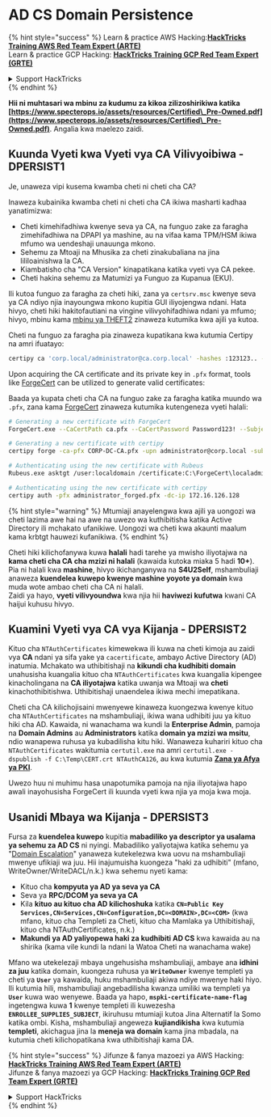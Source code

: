 # AD CS Domain Persistence

{% hint style="success" %}
Learn & practice AWS Hacking:<img src="/.gitbook/assets/arte.png" alt="" data-size="line">[**HackTricks Training AWS Red Team Expert (ARTE)**](https://training.hacktricks.xyz/courses/arte)<img src="/.gitbook/assets/arte.png" alt="" data-size="line">\
Learn & practice GCP Hacking: <img src="/.gitbook/assets/grte.png" alt="" data-size="line">[**HackTricks Training GCP Red Team Expert (GRTE)**<img src="/.gitbook/assets/grte.png" alt="" data-size="line">](https://training.hacktricks.xyz/courses/grte)

<details>

<summary>Support HackTricks</summary>

* Check the [**subscription plans**](https://github.com/sponsors/carlospolop)!
* **Join the** 💬 [**Discord group**](https://discord.gg/hRep4RUj7f) or the [**telegram group**](https://t.me/peass) or **follow** us on **Twitter** 🐦 [**@hacktricks\_live**](https://twitter.com/hacktricks\_live)**.**
* **Share hacking tricks by submitting PRs to the** [**HackTricks**](https://github.com/carlospolop/hacktricks) and [**HackTricks Cloud**](https://github.com/carlospolop/hacktricks-cloud) github repos.

</details>
{% endhint %}

**Hii ni muhtasari wa mbinu za kudumu za kikoa zilizoshirikiwa katika [https://www.specterops.io/assets/resources/Certified\_Pre-Owned.pdf](https://www.specterops.io/assets/resources/Certified\_Pre-Owned.pdf)**. Angalia kwa maelezo zaidi.

## Kuunda Vyeti kwa Vyeti vya CA Vilivyoibiwa - DPERSIST1

Je, unaweza vipi kusema kwamba cheti ni cheti cha CA?

Inaweza kubainika kwamba cheti ni cheti cha CA ikiwa masharti kadhaa yanatimizwa:

- Cheti kimehifadhiwa kwenye seva ya CA, na funguo zake za faragha zimehifadhiwa na DPAPI ya mashine, au na vifaa kama TPM/HSM ikiwa mfumo wa uendeshaji unauunga mkono.
- Sehemu za Mtoaji na Mhusika za cheti zinakubaliana na jina lililoainishwa la CA.
- Kiambatisho cha "CA Version" kinapatikana katika vyeti vya CA pekee.
- Cheti hakina sehemu za Matumizi ya Funguo za Kupanua (EKU).

Ili kutoa funguo za faragha za cheti hiki, zana ya `certsrv.msc` kwenye seva ya CA ndiyo njia inayoungwa mkono kupitia GUI iliyojengwa ndani. Hata hivyo, cheti hiki hakitofautiani na vingine vilivyohifadhiwa ndani ya mfumo; hivyo, mbinu kama [mbinu ya THEFT2](certificate-theft.md#user-certificate-theft-via-dpapi-theft2) zinaweza kutumika kwa ajili ya kutoa.

Cheti na funguo za faragha pia zinaweza kupatikana kwa kutumia Certipy na amri ifuatayo:
```bash
certipy ca 'corp.local/administrator@ca.corp.local' -hashes :123123.. -backup
```
Upon acquiring the CA certificate and its private key in `.pfx` format, tools like [ForgeCert](https://github.com/GhostPack/ForgeCert) can be utilized to generate valid certificates: 

Baada ya kupata cheti cha CA na funguo zake za faragha katika muundo wa `.pfx`, zana kama [ForgeCert](https://github.com/GhostPack/ForgeCert) zinaweza kutumika kutengeneza vyeti halali:
```bash
# Generating a new certificate with ForgeCert
ForgeCert.exe --CaCertPath ca.pfx --CaCertPassword Password123! --Subject "CN=User" --SubjectAltName localadmin@theshire.local --NewCertPath localadmin.pfx --NewCertPassword Password123!

# Generating a new certificate with certipy
certipy forge -ca-pfx CORP-DC-CA.pfx -upn administrator@corp.local -subject 'CN=Administrator,CN=Users,DC=CORP,DC=LOCAL'

# Authenticating using the new certificate with Rubeus
Rubeus.exe asktgt /user:localdomain /certificate:C:\ForgeCert\localadmin.pfx /password:Password123!

# Authenticating using the new certificate with certipy
certipy auth -pfx administrator_forged.pfx -dc-ip 172.16.126.128
```
{% hint style="warning" %}
Mtumiaji anayelengwa kwa ajili ya uongozi wa cheti lazima awe hai na awe na uwezo wa kuthibitisha katika Active Directory ili mchakato ufanikiwe. Uongozi wa cheti kwa akaunti maalum kama krbtgt hauwezi kufanikiwa.
{% endhint %}

Cheti hiki kilichofanywa kuwa **halali** hadi tarehe ya mwisho iliyotajwa na **kama cheti cha CA cha mzizi ni halali** (kawaida kutoka miaka 5 hadi **10+**). Pia ni halali kwa **mashine**, hivyo ikichanganywa na **S4U2Self**, mshambuliaji anaweza **kuendelea kuwepo kwenye mashine yoyote ya domain** kwa muda wote ambao cheti cha CA ni halali.\
Zaidi ya hayo, **vyeti vilivyoundwa** kwa njia hii **haviwezi kufutwa** kwani CA haijui kuhusu hivyo.

## Kuamini Vyeti vya CA vya Kijanja - DPERSIST2

Kituo cha `NTAuthCertificates` kimewekwa ili kuwa na cheti kimoja au zaidi vya **CA** ndani ya sifa yake ya `cacertificate`, ambayo Active Directory (AD) inatumia. Mchakato wa uthibitishaji na **kikundi cha kudhibiti domain** unahusisha kuangalia kituo cha `NTAuthCertificates` kwa kuangalia kipengee kinacholingana na **CA iliyotajwa** katika uwanja wa Mtoaji wa **cheti** kinachothibitishwa. Uthibitishaji unaendelea ikiwa mechi imepatikana.

Cheti cha CA kilichojisaini mwenyewe kinaweza kuongezwa kwenye kituo cha `NTAuthCertificates` na mshambuliaji, ikiwa wana udhibiti juu ya kituo hiki cha AD. Kawaida, ni wanachama wa kundi la **Enterprise Admin**, pamoja na **Domain Admins** au **Administrators** katika **domain ya mzizi wa msitu**, ndio wanapewa ruhusa ya kubadilisha kitu hiki. Wanaweza kuhariri kituo cha `NTAuthCertificates` wakitumia `certutil.exe` na amri `certutil.exe -dspublish -f C:\Temp\CERT.crt NTAuthCA126`, au kwa kutumia [**Zana ya Afya ya PKI**](https://docs.microsoft.com/en-us/troubleshoot/windows-server/windows-security/import-third-party-ca-to-enterprise-ntauth-store#method-1---import-a-certificate-by-using-the-pki-health-tool).

Uwezo huu ni muhimu hasa unapotumika pamoja na njia iliyotajwa hapo awali inayohusisha ForgeCert ili kuunda vyeti kwa njia ya moja kwa moja.

## Usanidi Mbaya wa Kijanja - DPERSIST3

Fursa za **kuendelea kuwepo** kupitia **mabadiliko ya descriptor ya usalama ya sehemu za AD CS** ni nyingi. Mabadiliko yaliyotajwa katika sehemu ya "[Domain Escalation](domain-escalation.md)" yanaweza kutekelezwa kwa uovu na mshambuliaji mwenye ufikiaji wa juu. Hii inajumuisha kuongeza "haki za udhibiti" (mfano, WriteOwner/WriteDACL/n.k.) kwa sehemu nyeti kama:

- Kituo cha **kompyuta ya AD ya seva ya CA**
- Seva ya **RPC/DCOM ya seva ya CA**
- Kila **kituo au kituo cha AD kilichoshuka** katika **`CN=Public Key Services,CN=Services,CN=Configuration,DC=<DOMAIN>,DC=<COM>`** (kwa mfano, kituo cha Templeti za Cheti, kituo cha Mamlaka ya Uthibitishaji, kituo cha NTAuthCertificates, n.k.)
- **Makundi ya AD yaliyopewa haki za kudhibiti AD CS** kwa kawaida au na shirika (kama vile kundi la ndani la Watoa Cheti na wanachama wake)

Mfano wa utekelezaji mbaya ungehusisha mshambuliaji, ambaye ana **idhini za juu** katika domain, kuongeza ruhusa ya **`WriteOwner`** kwenye templeti ya cheti ya **`User`** ya kawaida, huku mshambuliaji akiwa ndiye mwenye haki hiyo. Ili kutumia hili, mshambuliaji angebadilisha kwanza umiliki wa templeti ya **`User`** kuwa wao wenyewe. Baada ya hapo, **`mspki-certificate-name-flag`** ingetengwa kuwa **1** kwenye templeti ili kuwezesha **`ENROLLEE_SUPPLIES_SUBJECT`**, ikiruhusu mtumiaji kutoa Jina Alternatif la Somo katika ombi. Kisha, mshambuliaji angeweza **kujiandikisha** kwa kutumia **templeti**, akichagua jina la **meneja wa domain** kama jina mbadala, na kutumia cheti kilichopatikana kwa uthibitishaji kama DA.


{% hint style="success" %}
Jifunze & fanya mazoezi ya AWS Hacking:<img src="/.gitbook/assets/arte.png" alt="" data-size="line">[**HackTricks Training AWS Red Team Expert (ARTE)**](https://training.hacktricks.xyz/courses/arte)<img src="/.gitbook/assets/arte.png" alt="" data-size="line">\
Jifunze & fanya mazoezi ya GCP Hacking: <img src="/.gitbook/assets/grte.png" alt="" data-size="line">[**HackTricks Training GCP Red Team Expert (GRTE)**<img src="/.gitbook/assets/grte.png" alt="" data-size="line">](https://training.hacktricks.xyz/courses/grte)

<details>

<summary>Support HackTricks</summary>

* Angalia [**mpango wa usajili**](https://github.com/sponsors/carlospolop)!
* **Jiunge na** 💬 [**kikundi cha Discord**](https://discord.gg/hRep4RUj7f) au [**kikundi cha telegram**](https://t.me/peass) au **fuata** sisi kwenye **Twitter** 🐦 [**@hacktricks\_live**](https://twitter.com/hacktricks\_live)**.**
* **Shiriki hila za udukuzi kwa kuwasilisha PRs kwa** [**HackTricks**](https://github.com/carlospolop/hacktricks) na [**HackTricks Cloud**](https://github.com/carlospolop/hacktricks-cloud) github repos.

</details>
{% endhint %}
